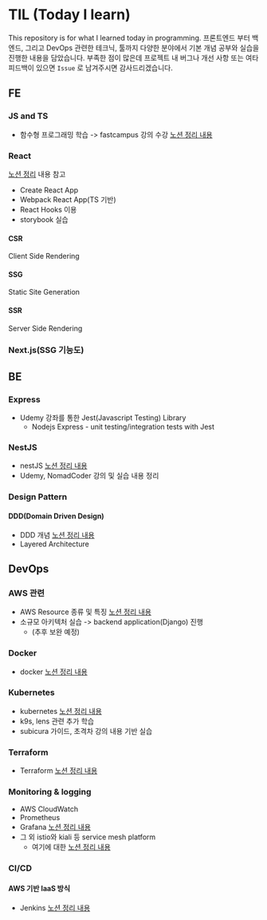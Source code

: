 # TIL (Today I learn)

This repository is for what I learned today in programming.
프론트엔드 부터 백엔드, 그리고 DevOps 관련한 테크닉, 툴까지 다양한 분야에서 기본 개념 공부와 실습을 진행한 내용을 담았습니다.
부족한 점이 많은데 프로젝트 내 버그나 개선 사항 또는 여타 피드백이 있으면 `Issue` 로 남겨주시면 감사드리겠습니다.

## FE

### JS and TS

- 함수형 프로그래밍 학습 -> fastcampus 강의 수강
  [노션 정리 내용](https://lavender-noodle-3fc.notion.site/TS-a2bfed3567d3476b910b2f95883b10d4)


### React

[노션 정리](https://lavender-noodle-3fc.notion.site/React-2087f291f2bb4542a112eb8bd858d424) 내용 참고

- Create React App
- Webpack React App(TS 기반)
- React Hooks 이용
- storybook 실습

#### CSR

Client Side Rendering

#### SSG

Static Site Generation

#### SSR

Server Side Rendering

### Next.js(SSG 기능도)

## BE

### Express

- Udemy 강좌를 통한 Jest(Javascript Testing) Library
  - Nodejs Express - unit testing/integration tests with Jest

### NestJS

- nestJS [노션 정리 내용](https://lavender-noodle-3fc.notion.site/NestJS-0b1dd7f7c3db4e21ba5daffd5c43e8cc)
- Udemy, NomadCoder 강의 및 실습 내용 정리

### Design Pattern

#### DDD(Domain Driven Design)
- DDD 개념 [노션 정리 내용](https://lavender-noodle-3fc.notion.site/Domain-Driven-Design-DDD-a978a1e4bfe24e768466db4eebdccb35)
- Layered Architecture

## DevOps

### AWS 관련
- AWS Resource 종류 및 특징
  [노션 정리 내용](https://lavender-noodle-3fc.notion.site/AWS-9cbc0a02a3d84acf87f826ff930d9e24)
- 소규모 아키텍처 실습 -> backend application(Django) 진행
  - (추후 보완 예정)

### Docker

- docker
  [노션 정리 내용](https://lavender-noodle-3fc.notion.site/DevOps-Part5-755f952e4f9e4738888685538aa28195)

### Kubernetes

- kubernetes
  [노션 정리 내용](https://lavender-noodle-3fc.notion.site/DevOps-Part5-755f952e4f9e4738888685538aa28195)
- k9s, lens 관련 추가 학습
- subicura 가이드, 초격차 강의 내용 기반 실습

### Terraform

- Terraform
  [노션 정리 내용](https://lavender-noodle-3fc.notion.site/DevOps-part4-ef371c7465f44c258026f9584e97d2c1)
  

### Monitoring & logging
- AWS CloudWatch
- Prometheus
- Grafana
  [노션 정리 내용](https://lavender-noodle-3fc.notion.site/DevOps-Part7-6dd6059f5f174f3fb735e7abb86426cc)
- 그 외 istio와 kiali 등 service mesh platform
  - 여기에 대한 [노션 정리 내용](https://lavender-noodle-3fc.notion.site/istio-Kiali-a7db6901b2d04903b700da55ee973fb1)

### CI/CD
#### AWS 기반 IaaS 방식
- Jenkins
  [노션 정리 내용](https://lavender-noodle-3fc.notion.site/DevOps-Part6-CI-CD-1836a29f346a49df9b5ab16a044da190)
